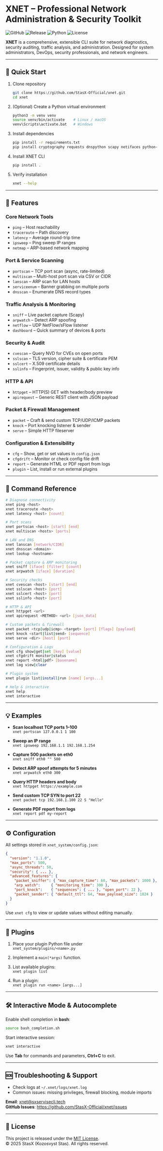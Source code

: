<!-- Copyright (c) 2025 StasX (Kozosvyst Stas). All rights reserved. -->

# XNET – Professional Network Administration & Security Toolkit

![GitHub](https://img.shields.io/badge/GitHub-StasX--Official/xnet-blue?logo=github)
![Release](https://img.shields.io/badge/release-1.1.0-green)
![Python](https://img.shields.io/badge/python-3.6%2B-blue?logo=python)
![License](https://img.shields.io/badge/license-MIT-blue)

**XNET** is a comprehensive, extensible CLI suite for network diagnostics, security auditing, traffic analysis, and administration. Designed for system administrators, DevOps, security professionals, and network engineers.

---

## 🚀 Quick Start

1. Clone repository  
   ```bash
   git clone https://github.com/StasX-Official/xnet.git
   cd xnet
   ```

2. (Optional) Create a Python virtual environment  
   ```bash
   python3 -m venv venv
   source venv/bin/activate    # Linux / macOS
   venv\Scripts\activate.bat   # Windows
   ```

3. Install dependencies  
   ```bash
   pip install -r requirements.txt
   pip install cryptography requests dnspython scapy netifaces python-iptables graphviz weasyprint
   ```

4. Install XNET CLI  
   ```bash
   pip install .
   ```

5. Verify installation  
   ```bash
   xnet --help
   ```

---

## 🔧 Features

### Core Network Tools
- `ping` – Host reachability  
- `traceroute` – Path discovery  
- `latency` – Average round-trip time  
- `ipsweep` – Ping sweep IP ranges  
- `netmap` – ARP-based network mapping  

### Port & Service Scanning
- `portscan` – TCP port scan (async, rate-limited)  
- `multiscan` – Multi-host port scan via CSV or CIDR  
- `lanscan` – ARP scan for LAN hosts  
- `serviceenum` – Banner grabbing on multiple ports  
- `dnsscan` – Enumerate DNS record types  

### Traffic Analysis & Monitoring
- `sniff` – Live packet capture (Scapy)  
- `arpwatch` – Detect ARP spoofing  
- `netflow` – UDP NetFlow/sFlow listener  
- `dashboard` – Quick summary of devices & ports  

### Security & Audit
- `cvescan` – Query NVD for CVEs on open ports  
- `sslscan` – TLS version, cipher suite & certificate PEM  
- `sslcert` – X.509 certificate details  
- `sslinfo` – Fingerprint, issuer, validity & public key info  

### HTTP & API
- `httpget` – HTTP(S) GET with header/body preview  
- `apirequest` – Generic REST client with JSON payload  

### Packet & Firewall Management
- `packet` – Craft & send custom TCP/UDP/ICMP packets  
- `knock` – Port knocking listener & sender  
- `serve` – Simple HTTP fileserver  

### Configuration & Extensibility
- `cfg` – Show, get or set values in `config.json`  
- `cfgdrift` – Monitor or check config file drift  
- `report` – Generate HTML or PDF report from logs  
- `plugin` – List, install or run external plugins  

---

## 📖 Command Reference

```bash
# Diagnose connectivity
xnet ping <host>
xnet traceroute <host>
xnet latency <host> [count]

# Port scans
xnet portscan <host> [start] [end]
xnet multiscan <hosts> [ports]

# LAN and DNS
xnet lanscan [network/CIDR]
xnet dnsscan <domain>
xnet lookup <hostname>

# Packet capture & ARP monitoring
xnet sniff [iface] [filter] [count]
xnet arpwatch [iface] [duration]

# Security checks
xnet cvescan <host> [start] [end]
xnet sslscan <host> [port]
xnet sslcert <host> [port]
xnet sslinfo <host> [port]

# HTTP & API
xnet httpget <url>
xnet apirequest <METHOD> <url> [json_data]

# Custom packets & firewall
xnet packet <tcp|udp|icmp> <target> [port] [flags] [payload]
xnet knock <start|list|send> [sequence]
xnet serve <dir> [host] [port]

# Configuration & Logs
xnet cfg show|get|set [key] [value]
xnet cfgdrift monitor|status
xnet report <html|pdf> [basename]
xnet log view|clear

# Plugin system
xnet plugin list|install|run [name] [args...]

# Help & interactive
xnet help
xnet interactive
```

---

## 💡 Examples

- **Scan localhost TCP ports 1–100**  
  `xnet portscan 127.0.0.1 1 100`

- **Sweep an IP range**  
  `xnet ipsweep 192.168.1.1 192.168.1.254`

- **Capture 500 packets on eth0**  
  `xnet sniff eth0 "" 500`

- **Detect ARP spoof attempts for 5 minutes**  
  `xnet arpwatch eth0 300`

- **Query HTTP headers and body**  
  `xnet httpget https://example.com`

- **Send custom TCP SYN to port 22**  
  `xnet packet tcp 192.168.1.100 22 S "Hello"`

- **Generate PDF report from logs**  
  `xnet report pdf my-report`

---

## ⚙️ Configuration

All settings stored in `xnet_system/config.json`:

```json
{
  "version": "1.1.0",
  "max_ports": 500,
  "async_threads": 50,
  "security": { ... },
  "advanced_features": {
    "packet_sniffer": { "max_capture_time": 60, "max_packets": 1000 },
    "arp_watch":     { "monitoring_time": 300 },
    "port_knock":    { "sequences": { ... }, "open_port": 22 },
    "packet_sender": { "default_ttl": 64, "max_payload_size": 1024 }
  }
}
```

Use `xnet cfg` to view or update values without editing manually.

---

## 🧩 Plugins

1. Place your plugin Python file under  
   `xnet_system/plugins/<name>.py`

2. Implement a `main(*args)` function.

3. List available plugins:  
   `xnet plugin list`

4. Run a plugin:  
   `xnet plugin run <name> [args...]`

---

## 🛠 Interactive Mode & Autocomplete

Enable shell completion in **bash**:
```bash
source bash_completion.sh
```
Start interactive session:
```bash
xnet interactive
```
Use **Tab** for commands and parameters, **Ctrl+C** to exit.

---

## 🆘 Troubleshooting & Support

- Check logs at `~/.xnet/logs/xnet.log`
- Common issues: missing privileges, firewall blocking, module imports

**Email**: xnet@sxservisecli.tech  
**GitHub Issues**: https://github.com/StasX-Official/xnet/issues

---

## 📜 License

This project is released under the [MIT License](LICENSE).  
© 2025 StasX (Kozosvyst Stas). All rights reserved.
